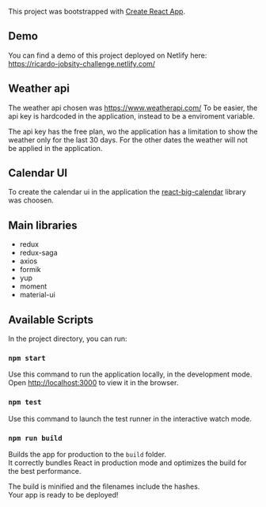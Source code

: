 This project was bootstrapped with [Create React App](https://github.com/facebook/create-react-app).

## Demo
You can find a demo of this project deployed on Netlify here: https://ricardo-jobsity-challenge.netlify.com/

## Weather api
The weather api chosen was https://www.weatherapi.com/ 
To be easier, the api key is hardcoded in the application, instead to be a enviroment variable.

The api key has the free plan, wo the application has a limitation to show the weather only for the last 30 days.
For the other dates the weather will not be applied in the application.

## Calendar UI
To create the calendar ui in the application the [react-big-calendar](https://github.com/jquense/react-big-calendar) library was choosen.

## Main libraries
- redux
- redux-saga
- axios
- formik 
- yup
- moment
- material-ui

## Available Scripts

In the project directory, you can run:

### `npm start`

Use this command to run the application locally, in the development mode.<br />
Open [http://localhost:3000](http://localhost:3000) to view it in the browser.

### `npm test`

Use this command to launch the test runner in the interactive watch mode.<br />

### `npm run build`

Builds the app for production to the `build` folder.<br />
It correctly bundles React in production mode and optimizes the build for the best performance.

The build is minified and the filenames include the hashes.<br />
Your app is ready to be deployed!


